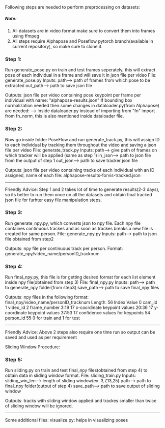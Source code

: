Following steps are needed to perform preprocessing on datasets:
##### Note: 
1) All datasets are in video format make sure to convert them into frames using ffmpeg
2) All steps require Alphapose and Poseflow pytorch branch(available in current repository), so make sure to clone it.

### Step 1:
Run generate_pose.py on train and test frames seperately, this will extract pose of each individual in a frame and will save it in json file per video
File: generate_pose.py
Inputs: path--> path of frames from which pose to be extracted
        out_path--> path to save json file

Outputs: json file per video containing pose keypoint per frame per individual with name:  "alphapose-results.json"
If bounding box normalization needed then some changes in dataloader.py(from Alphapose) are needed:
--> Inside dataloader.py instead of importing from "fn" import from fn_norm, this is also mentioned inside dataloader file.


### Step 2: 
Now go inside folder PoseFlow and run generate_track.py, this will assign ID to each individual by tracking them throughout the video and saving a json file per video
File: generate_track.py
Inputs: path--> give path of frames on which tracker will be applied (same as step 1)
        in_json--> path to json file from the output of step 1
        out_json--> path to save tracker json file
        
Outputs: json file per video containing tracks of each individual with an ID assigned, name of each file: alphapose-results-forvis-tracked.json

 -----------------------------------------------------------------------------------------------
Friendly Advice: Step 1 and 2 takes lot of time to generate results(2-3 days), so its better to run them once on all the datasets and obtain final tracked json file for furhter easy file manipulation steps.
 
 
### Step 3: 
Run generate_npy.py, which converts json to npy file. Each npy file containes continuous trackes and as soon as trackes breaks a new file is created for same person.
File: generate_npy.py
Inputs: path--> path to json file obtained from step2
 
Outputs: npy file per continuous track per person. Format: generate_npy/video_name/personID_tracknum
 
 
### Step 4: 
Run final_npy.py, this file is for getting desired format for each list element inside npy file(obtained from step 3)
File: final_npy.py
Inputs: path--> path to generate_npy folder(from step3)
         save_path--> path to save final_npy files
         
Outputs: npy files in the following format: final_npy/video_name/personID_tracknum
Length: 56 
Index   Value
0       cam_id
1       video_id
2       frame_number
3:19    17 x-coordinate keypoint values
20:36   17 y-coordinate keypoint values
37:53   17 confidence values for keypoints
54      person_id
55      0 for train and 1 for test

 ------------------------------------------------------------------------------------------------
 
Friendly Advice: Above 2 steps also require one time run so output can be saved and used as per requirement

Sliding Window Procedure:

### Step 5: 
Run sliding.py on train and test final_npy files(obtained from step 4) to obtain data in sliding window format.
File: sliding_train.py
Inputs: sliding_win_len--> length of sliding window(ex. 3,7,13,25)
        path--> path to final_npy folder(output of step 4)
        save_path--> path to save output of sliding window

Outputs: tracks with sliding window applied and trackes smaller than twice of sliding window will be ignored.

 -------------------------------------------------------------------------------------------------
 
 Some additional files:
 visualize.py: helps in visualizing poses 
 
 
